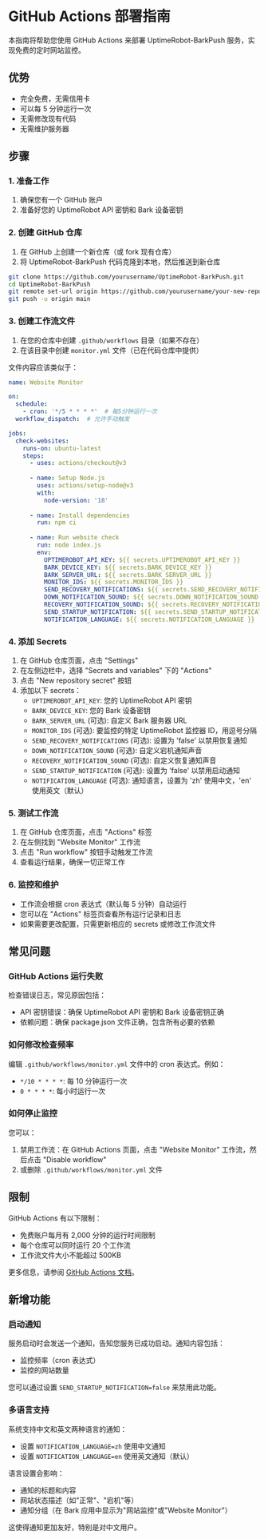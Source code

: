 # GitHub Actions 部署指南

本指南将帮助您使用 GitHub Actions 来部署 UptimeRobot-BarkPush 服务，实现免费的定时网站监控。

## 优势

- 完全免费，无需信用卡
- 可以每 5 分钟运行一次
- 无需修改现有代码
- 无需维护服务器

## 步骤

### 1. 准备工作

1. 确保您有一个 GitHub 账户
2. 准备好您的 UptimeRobot API 密钥和 Bark 设备密钥

### 2. 创建 GitHub 仓库

1. 在 GitHub 上创建一个新仓库（或 fork 现有仓库）
2. 将 UptimeRobot-BarkPush 代码克隆到本地，然后推送到新仓库

```bash
git clone https://github.com/yourusername/UptimeRobot-BarkPush.git
cd UptimeRobot-BarkPush
git remote set-url origin https://github.com/yourusername/your-new-repo.git
git push -u origin main
```

### 3. 创建工作流文件

1. 在您的仓库中创建 `.github/workflows` 目录（如果不存在）
2. 在该目录中创建 `monitor.yml` 文件（已在代码仓库中提供）

文件内容应该类似于：

```yaml
name: Website Monitor

on:
  schedule:
    - cron: '*/5 * * * *'  # 每5分钟运行一次
  workflow_dispatch:  # 允许手动触发

jobs:
  check-websites:
    runs-on: ubuntu-latest
    steps:
      - uses: actions/checkout@v3
      
      - name: Setup Node.js
        uses: actions/setup-node@v3
        with:
          node-version: '18'
          
      - name: Install dependencies
        run: npm ci
        
      - name: Run website check
        run: node index.js
        env:
          UPTIMEROBOT_API_KEY: ${{ secrets.UPTIMEROBOT_API_KEY }}
          BARK_DEVICE_KEY: ${{ secrets.BARK_DEVICE_KEY }}
          BARK_SERVER_URL: ${{ secrets.BARK_SERVER_URL }}
          MONITOR_IDS: ${{ secrets.MONITOR_IDS }}
          SEND_RECOVERY_NOTIFICATIONS: ${{ secrets.SEND_RECOVERY_NOTIFICATIONS }}
          DOWN_NOTIFICATION_SOUND: ${{ secrets.DOWN_NOTIFICATION_SOUND }}
          RECOVERY_NOTIFICATION_SOUND: ${{ secrets.RECOVERY_NOTIFICATION_SOUND }}
          SEND_STARTUP_NOTIFICATION: ${{ secrets.SEND_STARTUP_NOTIFICATION }}
          NOTIFICATION_LANGUAGE: ${{ secrets.NOTIFICATION_LANGUAGE }}
```

### 4. 添加 Secrets

1. 在 GitHub 仓库页面，点击 "Settings"
2. 在左侧边栏中，选择 "Secrets and variables" 下的 "Actions"
3. 点击 "New repository secret" 按钮
4. 添加以下 secrets：
   - `UPTIMEROBOT_API_KEY`: 您的 UptimeRobot API 密钥
   - `BARK_DEVICE_KEY`: 您的 Bark 设备密钥
   - `BARK_SERVER_URL` (可选): 自定义 Bark 服务器 URL
   - `MONITOR_IDS` (可选): 要监控的特定 UptimeRobot 监控器 ID，用逗号分隔
   - `SEND_RECOVERY_NOTIFICATIONS` (可选): 设置为 'false' 以禁用恢复通知
   - `DOWN_NOTIFICATION_SOUND` (可选): 自定义宕机通知声音
   - `RECOVERY_NOTIFICATION_SOUND` (可选): 自定义恢复通知声音
   - `SEND_STARTUP_NOTIFICATION` (可选): 设置为 'false' 以禁用启动通知
   - `NOTIFICATION_LANGUAGE` (可选): 通知语言，设置为 'zh' 使用中文，'en' 使用英文（默认）

### 5. 测试工作流

1. 在 GitHub 仓库页面，点击 "Actions" 标签
2. 在左侧找到 "Website Monitor" 工作流
3. 点击 "Run workflow" 按钮手动触发工作流
4. 查看运行结果，确保一切正常工作

### 6. 监控和维护

- 工作流会根据 cron 表达式（默认每 5 分钟）自动运行
- 您可以在 "Actions" 标签页查看所有运行记录和日志
- 如果需要更改配置，只需更新相应的 secrets 或修改工作流文件

## 常见问题

### GitHub Actions 运行失败

检查错误日志，常见原因包括：
- API 密钥错误：确保 UptimeRobot API 密钥和 Bark 设备密钥正确
- 依赖问题：确保 package.json 文件正确，包含所有必要的依赖

### 如何修改检查频率

编辑 `.github/workflows/monitor.yml` 文件中的 cron 表达式。例如：
- `*/10 * * * *`: 每 10 分钟运行一次
- `0 * * * *`: 每小时运行一次

### 如何停止监控

您可以：
1. 禁用工作流：在 GitHub Actions 页面，点击 "Website Monitor" 工作流，然后点击 "Disable workflow"
2. 或删除 `.github/workflows/monitor.yml` 文件

## 限制

GitHub Actions 有以下限制：
- 免费账户每月有 2,000 分钟的运行时间限制
- 每个仓库可以同时运行 20 个工作流
- 工作流文件大小不能超过 500KB

更多信息，请参阅 [GitHub Actions 文档](https://docs.github.com/en/actions)。 

## 新增功能

### 启动通知

服务启动时会发送一个通知，告知您服务已成功启动。通知内容包括：
- 监控频率（cron 表达式）
- 监控的网站数量

您可以通过设置 `SEND_STARTUP_NOTIFICATION=false` 来禁用此功能。

### 多语言支持

系统支持中文和英文两种语言的通知：
- 设置 `NOTIFICATION_LANGUAGE=zh` 使用中文通知
- 设置 `NOTIFICATION_LANGUAGE=en` 使用英文通知（默认）

语言设置会影响：
- 通知的标题和内容
- 网站状态描述（如"正常"、"宕机"等）
- 通知分组（在 Bark 应用中显示为"网站监控"或"Website Monitor"）

这使得通知更加友好，特别是对中文用户。 